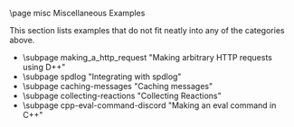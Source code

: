 \page misc Miscellaneous Examples

This section lists examples that do not fit neatly into any of the categories above.

* \subpage making_a_http_request "Making arbitrary HTTP requests using D++"
* \subpage spdlog "Integrating with spdlog"
* \subpage caching-messages "Caching messages"
* \subpage collecting-reactions "Collecting Reactions"
* \subpage cpp-eval-command-discord "Making an eval command in C++"

